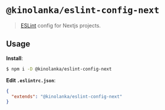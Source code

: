 # `@kinolanka/eslint-config-next`

> [ESLint](https://eslint.org/) config for Nextjs projects.

## Usage

**Install**:

```bash
$ npm i -D @kinolanka/eslint-config-next
```

**Edit `.eslintrc.json`**:

```json
{
  "extends": "@kinolanka/eslint-config-next"
}
```
